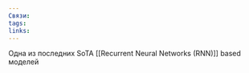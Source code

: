 ```yaml
---
Связи: 
tags: 
links:
---
```

Одна из последних SoTA [[Recurrent Neural Networks (RNN)]] based моделей